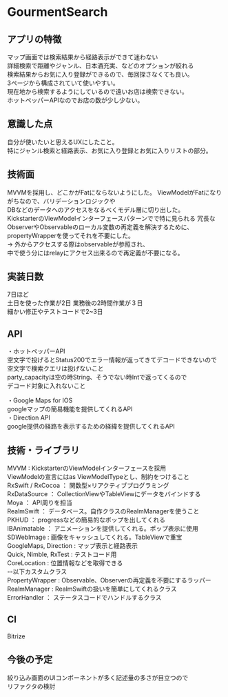 # GourmentSearch  

## アプリの特徴  
マップ画面では検索結果から経路表示ができて迷わない  
詳細検索で距離やジャンル、日本酒充実、などのオプションが絞れる  
検索結果からお気に入り登録ができるので、毎回探さなくても良い。  
3ページから構成されていて使いやすい。  
現在地から検索するようにしているので遠いお店は検索できない。  
ホットペッパーAPIなのでお店の数が少し少ない。  

## 意識した点  
自分が使いたいと思えるUXにしたこと。  
特にジャンル検索と経路表示、お気に入り登録とお気に入りリストの部分。  

## 技術面  
MVVMを採用し、どこかがFatにならないようにした。
ViewModelがFatになりがちなので、バリデーションロジックや   
DBなどのデータへのアクセスをなるべくモデル層に切り出した。  
KickstarterのViewModelインターフェースパターンでで特に見られる
冗長なObserverやObservableのローカル変数の再定義を解決するために、  
propertyWrapperを使ってそれを不要にした。  
-> 外からアクセスする際はobservableが参照され、  
   中で使う分にはrelayにアクセス出来るので再定義が不要になる。  

## 実装日数  
7日ほど  
土日を使った作業が2日
業務後の2時間作業が３日  
細かい修正やテストコードで2~3日

## API  
・ホットペッパーAPI  
空文字で投げるとStatus200でエラー情報が返ってきてデコードできないので  
空文字で検索クエリは投げないこと  
party_capacityは空の時String、そうでない時Intで返ってくるので  
デコード対象に入れないこと  

・Google Maps for IOS  
googleマップの簡易機能を提供してくれるAPI  
・Direction API  
google提供の経路を表示するための経緯を提供してくれるAPI  

## 技術・ライブラリ  
MVVM : KickstarterのViewModelインターフェースを採用  
       ViewModelの宣言にはas ViewModelTypeとし、制約をつけること  
RxSwift / RxCocoa ： 関数型×リアクティブプログラミング  
RxDataSource ： CollectionViewやTableViewにデータをバインドする  
Moya ： API周りを担当  
RealmSwift ： データベース。自作クラスのRealmManagerを使うこと  
PKHUD ： progressなどの簡易的なポップを出してくれる  
IBAnimatable ： アニメーションを提供してくれる。ポップ表示に使用  
SDWebImage : 画像をキャッシュしてくれる。TableViewで重宝  
GoogleMaps, Direction : マップ表示と経路表示  
Quick, Nimble, RxTest : テストコード用  
CoreLocation : 位置情報などを取得できる  
--以下カスタムクラス  
PropertyWrapper : Observable、Observerの再定義を不要にするラッパー  
RealmManager  : RealmSwiftの扱いを簡単にしてくれるクラス  
ErrorHandler ： ステータスコードでハンドルするクラス    

## CI  
Bitrize  

## 今後の予定  
絞り込み画面のUIコンポーネントが多く記述量の多さが目立つので  
リファクタの検討  




